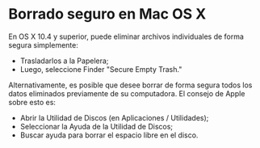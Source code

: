 [Title]: # (Borrado seguro en Mac OS X)
[Difficulty]: # (Principiante)
[Order]: # (2)

# Borrado seguro en Mac OS X

En OS X 10.4 y superior, puede eliminar archivos individuales de forma segura simplemente:

*	Trasladarlos a la Papelera; 
*	Luego, seleccione Finder "Secure Empty Trash."  

Alternativamente, es posible que desee borrar de forma segura todos los datos eliminados previamente de su computadora. El consejo de Apple sobre esto es: 

*	Abrir la Utilidad de Discos (en Aplicaciones / Utilidades); 
*	Seleccionar la Ayuda de la Utilidad de Discos; 
*	Buscar ayuda para borrar el espacio libre en el disco.
